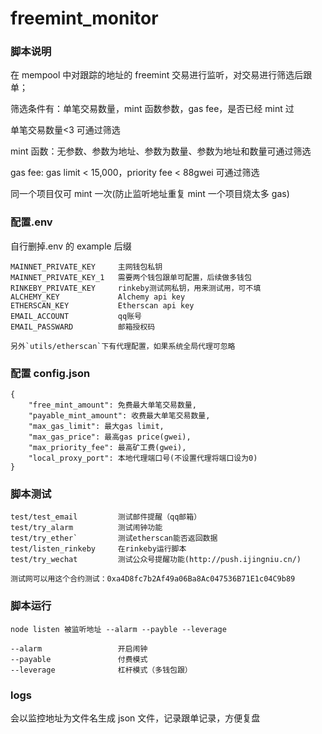 ﻿# freemint_monitor

### 脚本说明

在 mempool 中对跟踪的地址的 freemint 交易进行监听，对交易进行筛选后跟单；

筛选条件有：单笔交易数量，mint 函数参数，gas fee，是否已经 mint 过

单笔交易数量<3 可通过筛选

mint 函数：无参数、参数为地址、参数为数量、参数为地址和数量可通过筛选

gas fee: gas limit < 15,000，priority fee < 88gwei 可通过筛选

同一个项目仅可 mint 一次(防止监听地址重复 mint 一个项目烧太多 gas)

### 配置.env

自行删掉.env 的 example 后缀

```
MAINNET_PRIVATE_KEY     主网钱包私钥
MAINNET_PRIVATE_KEY_1   需要两个钱包跟单可配置，后续做多钱包
RINKEBY_PRIVATE_KEY     rinkeby测试网私钥，用来测试用，可不填
ALCHEMY_KEY             Alchemy api key
ETHERSCAN_KEY           Etherscan api key
EMAIL_ACCOUNT           qq账号
EMAIL_PASSWARD          邮箱授权码
```

```
另外`utils/etherscan`下有代理配置，如果系统全局代理可忽略
```

### 配置 config.json

```
{
    "free_mint_amount": 免费最大单笔交易数量,
    "payable_mint_amount": 收费最大单笔交易数量,
    "max_gas_limit": 最大gas limit,
    "max_gas_price": 最高gas price(gwei),
    "max_priority_fee": 最高矿工费(gwei),
    "local_proxy_port": 本地代理端口号(不设置代理将端口设为0)
}
```

### 脚本测试

```
test/test_email         测试邮件提醒（qq邮箱）
test/try_alarm          测试闹钟功能
test/try_ether`         测试etherscan能否返回数据
test/listen_rinkeby     在rinkeby运行脚本
test/try_wechat         测试公众号提醒功能(http://push.ijingniu.cn/)

测试网可以用这个合约测试：0xa4D8fc7b2Af49a06Ba8Ac047536B71E1c04C9b89
```

### 脚本运行

```
node listen 被监听地址 --alarm --payble --leverage

--alarm                 开启闹钟
--payable               付费模式
--leverage              杠杆模式（多钱包跟）
```

### logs

会以监控地址为文件名生成 json 文件，记录跟单记录，方便复盘
